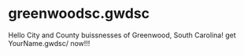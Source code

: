 # greenwoodsc.gwdsc
Hello City and County buissnesses of Greenwood, South Carolina! get YourName.gwdsc/ now!!!
